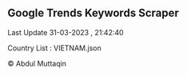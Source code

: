 

## Google Trends Keywords Scraper 
 
Last Update 31-03-2023 , 21:42:40

Country List :
VIETNAM.json



© Abdul Muttaqin 
